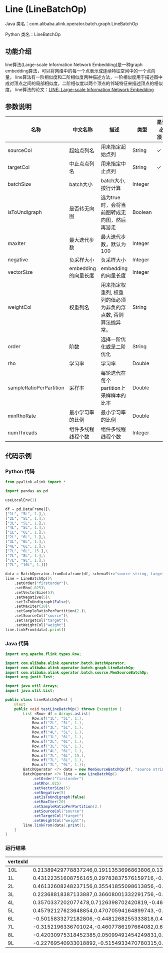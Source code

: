 # Line (LineBatchOp)
Java 类名：com.alibaba.alink.operator.batch.graph.LineBatchOp

Python 类名：LineBatchOp


## 功能介绍

 line算法(Large-scale Information Network Embedding)是一种graph embedding算法，可以将网络中的每一个点表示成连续特征空间中的一个点向量。
 line算法有一阶相似度和二阶相似度两种描述方法，一阶相似度用于描述图中成对顶点之间的局部相似度，二阶相似度以两个顶点的邻域特征来描述顶点的相似度。
 line算法的论文：[LINE: Large-scale Information Network Embedding](https://arxiv.org/pdf/1503.03578.pdf)
## 参数说明


| 名称 | 中文名称 | 描述 | 类型 | 是否必须？ | 默认值 |
| --- | --- | --- | --- | --- | --- |
| sourceCol | 起始点列名 | 用来指定起始点列 | String | ✓ |  |
| targetCol | 中止点点列名 | 用来指定中止点列 | String | ✓ |  |
| batchSize | batch大小 | batch大小, 按行计算 | Integer |  |  |
| isToUndigraph | 是否转无向图 | 选为true时，会将当前图转成无向图，然后再游走 | Boolean |  | false |
| maxIter | 最大迭代步数 | 最大迭代步数，默认为 100 | Integer |  | 100 |
| negative | 负采样大小 | 负采样大小 | Integer |  | 5 |
| vectorSize | embedding的向量长度 | embedding的向量长度 | Integer |  | 100 |
| weightCol | 权重列名 | 用来指定权重列, 权重列的值必须为非负的浮点数, 否则算法抛异常。 | String |  | null |
| order | 阶数 | 选择一阶优化或是二阶优化 | String |  | "FirstOrder" |
| rho | 学习率 | 学习率 | Double |  | 0.025 |
| sampleRatioPerPartition | 采样率 | 每轮迭代在每个partition上采样样本的比率 | Double |  | 1.0 |
| minRhoRate | 最小学习率的比例 | 最小学习率的比例 | Double |  | 0.001 |
| numThreads | 组件多线程线程个数 | 组件多线程线程个数 | Integer |  | 1 |


## 代码示例
### Python 代码
```python
from pyalink.alink import *

import pandas as pd

useLocalEnv(1)

df = pd.DataFrame([\
["1L", "5L", 1.],\
["2L", "5L", 1.],\
["3L", "5L", 1.],\
["4L", "5L", 1.],\
["1L", "6L", 1.],\
["2L", "6L", 1.],\
["3L", "6L", 1.],\
["4L", "6L", 1.],\
["7L", "6L", 15.],\
["7L", "8L", 1.],\
["7L", "9L", 1.],\
["7L", "10L", 1.]])

data = BatchOperator.fromDataframe(df, schemaStr="source string, target string, weight double")
line = LineBatchOp()\
    .setOrder("firstorder")\
    .setRho(.025)\
    .setVectorSize(5)\
    .setNegative(5)\
    .setIsToUndigraph(False)\
    .setMaxIter(20)\
    .setSampleRatioPerPartition(2.)\
    .setSourceCol("source")\
    .setTargetCol("target")\
    .setWeightCol("weight")
line.linkFrom(data).print()
```
### Java 代码
```java
import org.apache.flink.types.Row;

import com.alibaba.alink.operator.batch.BatchOperator;
import com.alibaba.alink.operator.batch.graph.LineBatchOp;
import com.alibaba.alink.operator.batch.source.MemSourceBatchOp;
import org.junit.Test;

import java.util.Arrays;
import java.util.List;

public class LineBatchOpTest {
	@Test
	public void testLineBatchOp() throws Exception {
		List <Row> df = Arrays.asList(
			Row.of("1L", "5L", 1.),
			Row.of("2L", "5L", 1.),
			Row.of("3L", "5L", 1.),
			Row.of("4L", "5L", 1.),
			Row.of("1L", "6L", 1.),
			Row.of("2L", "6L", 1.),
			Row.of("3L", "6L", 1.),
			Row.of("4L", "6L", 1.),
			Row.of("7L", "6L", 15.),
			Row.of("7L", "8L", 1.),
			Row.of("7L", "9L", 1.));
		BatchOperator <?> data = new MemSourceBatchOp(df, "source string, target string, weight double");
		BatchOperator <?> line = new LineBatchOp()
			.setOrder("firstorder")
			.setRho(.025)
			.setVectorSize(5)
			.setNegative(5)
			.setIsToUndigraph(false)
			.setMaxIter(20)
			.setSampleRatioPerPartition(2.)
			.setSourceCol("source")
			.setTargetCol("target")
			.setWeightCol("weight");
		line.linkFrom(data).print();
	}
}
```

### 运行结果

|vertexId|vertexVector|
|--------|------------|
|10L|0.21389429778837246,0.1911353696863806,0.1316112606087454,-0.15504651922643958,0.9361386397244865|
|1L|0.43122351608756165,0.29783837576159716,-0.6242134421932172,-0.5699927640850769,0.10394425704541377|
|2L|0.46132608248237156,0.35541855098613856,-0.5135636636216717,-0.6265741465013136,0.06717962176150442|
|3L|0.22368818387133887,0.36608001332291756,-0.8030241335180479,-0.34202409002367046,0.23263873940705357|
|4L|0.3570337202077478,0.7126398702420819,-0.4696611127705199,-0.23265871937843668,-0.2999328215189313|
|5L|0.45792127623648854,0.47070594164899743,-0.56933846250774,-0.47612043020847256,0.13381730946965611|
|6L|-0.5015833272182806,-0.4481268255333818,0.4612455253782732,0.43140895120924494,-0.385662282611449|
|7L|-0.3152196336701024,-0.4607786197664082,0.6574313951991989,0.48164878283999957,0.15529989282105744|
|8L|-0.42030975318452385,0.05099491454249831,0.4269511935747453,-0.2071107702180848,0.7717234201665388|
|9L|-0.22769540933018892,-0.5154933470780315,0.5261821838436239,0.5103449434077099,0.3809222464388005|
